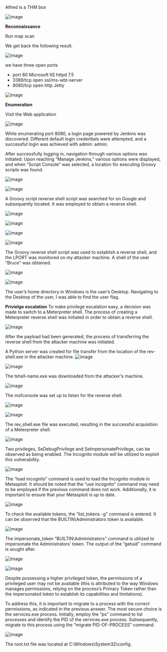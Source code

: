 Alfred is a THM box 

![image](https://github.com/user-attachments/assets/a13253ae-f2f2-4067-beab-119b4877f6a3)

**Reconnaissance**

Run map scan 

We get back the following result.

![image](https://github.com/user-attachments/assets/962f85c2-e284-4a72-a29c-8e9ab3bc8aea)


we have three open ports 

* port 80 Microsoft IIS httpd 7.5
* 3389/tcp open  ssl/ms-wbt-server
* 8080/tcp open  http Jetty  


![image](https://github.com/user-attachments/assets/f34d690d-d1b3-4409-a439-38055eb37d61)

**Enumeration**

Visit the Web application 

![image](https://github.com/user-attachments/assets/a3fa0f46-856d-4932-9cb3-045f0e76a5a0)

While enumerating port 8080, a login page powered by Jenkins was discovered. Different default login credentials were attempted, and a successful login was achieved with admin: admin.

After successfully logging in, navigation through various options was initiated. Upon reaching “Manage Jenkins,” various options were displayed, and when “Script Console” was selected, a location for executing Groovy scripts was found.

![image](https://github.com/user-attachments/assets/8ba03aae-04e1-4b29-9954-2d4e275d1ddb)

![image](https://github.com/user-attachments/assets/809f477d-1b64-437a-958d-73b1f98c6c08)

A Groovy script reverse shell script was searched for on Google and subsequently located. It was employed to obtain a reverse shell.

![image](https://github.com/user-attachments/assets/8f5f713e-5875-4e1c-bcad-413c050d6a08)

![image](https://github.com/user-attachments/assets/da967f3d-e12b-4c2f-b249-7d615a5202e7)


![image](https://github.com/user-attachments/assets/41355bdf-3451-4df2-874c-4e512942d595)


![image](https://github.com/user-attachments/assets/90e237ef-9b31-4c8e-b253-8cd13c3a7a60)

The Groovy reverse shell script was used to establish a reverse shell, and the LPORT was monitored on my attacker machine. A shell of the user “Bruce” was obtained.

![image](https://github.com/user-attachments/assets/c1b7c5c0-f552-4add-986d-617019f7fd9c)

![image](https://github.com/user-attachments/assets/ab06e2f7-39c9-45d9-b937-dba5fb412f12)

The user’s home directory in Windows is the user’s Desktop. Navigating to the Desktop of the user, I was able to find the user flag.

**Privielge escalation**
To make privilege escalation easy, a decision was made to switch to a Meterpreter shell. The process of creating a Meterpreter reverse shell was initiated in order to obtain a reverse shell.

![image](https://github.com/user-attachments/assets/05542ece-76a4-4190-98d9-4e1d5b78f7c5)

After the payload had been generated, the process of transferring the reverse shell from the attacker machine was initiated.

A Python server was created for file transfer from the location of the rev-shell.exe in the attacker machine.
![image](https://github.com/user-attachments/assets/92afa088-ddde-4ce5-837d-83fb451dcf72)

![image](https://github.com/user-attachments/assets/2997b86c-730f-4f53-8031-91162a28b500)

The tshell-name.exe was downloaded from the attacker's machine.

![image](https://github.com/user-attachments/assets/de9727e0-90fd-43b2-9e28-4f14e0595ec9)

The msfconsole was set up to listen for the reverse shell.

![image](https://github.com/user-attachments/assets/2b74841b-2799-4861-aec8-7998512e5d74)

![image](https://github.com/user-attachments/assets/3bd507ba-128d-4dd1-8ef8-bd8790c29e65)

The rev_shell.exe file was executed, resulting in the successful acquisition of a Meterpreter shell.

![image](https://github.com/user-attachments/assets/bf75f2fc-7136-4fa6-b504-82992a9a96c2)

Two privileges, SeDebugPrivilege and SeImpersonatePrivilege, can be observed as being enabled. The Incognito module will be utilized to exploit this vulnerability.

![image](https://github.com/user-attachments/assets/517f3437-e3a2-48a5-ab61-98e4c452ad75)

The “load incognito” command is used to load the Incognito module in Metasploit. It should be noted that the “use incognito” command may need to be employed if the previous command does not work. Additionally, it is important to ensure that your Metasploit is up to date.

![image](https://github.com/user-attachments/assets/22cb7b40-4256-4d55-81f8-494b53192639)

To check the available tokens, the “list_tokens -g” command is entered. It can be observed that the BUILTIN\Administrators token is available.

![image](https://github.com/user-attachments/assets/0967793b-4bac-4ced-bb8b-ab99262ddd3c)




The impersonate_token “BUILTIN\Administrators” command is utilized to impersonate the Administrators’ token. The output of the “getuid” command is sought after.

![image](https://github.com/user-attachments/assets/6878dad0-16c5-467a-b091-0480b91bfdf0)

![image](https://github.com/user-attachments/assets/83a73da8-d2f4-436d-b9ae-76923a419122)


Despite possessing a higher privileged token, the permissions of a privileged user may not be available (this is attributed to the way Windows manages permissions, relying on the process’s Primary Token rather than the impersonated token to establish its capabilities and limitations).

To address this, it is important to migrate to a process with the correct permissions, as indicated in the previous answer. The most secure choice is the services.exe process. Initially, employ the “ps” command to list processes and identify the PID of the services.exe process. Subsequently, migrate to this process using the “migrate PID-OF-PROCESS” command.

![image](https://github.com/user-attachments/assets/6483b2ec-297a-40cf-843e-d4be30ddf0d7)

The root.txt file was located at C:\Windows\System32\config.

